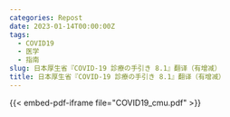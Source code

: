 ```yaml
---
categories: Repost
date: 2023-01-14T00:00:00Z
tags:
  - COVID19
  - 医学
  - 指南
slug: 日本厚生省『COVID-19 診療の手引き 8.1』翻译（有增减）
title: 日本厚生省『COVID-19 診療の手引き 8.1』翻译（有增减）
---
```


{{< embed-pdf-iframe file="COVID19_cmu.pdf" >}}
